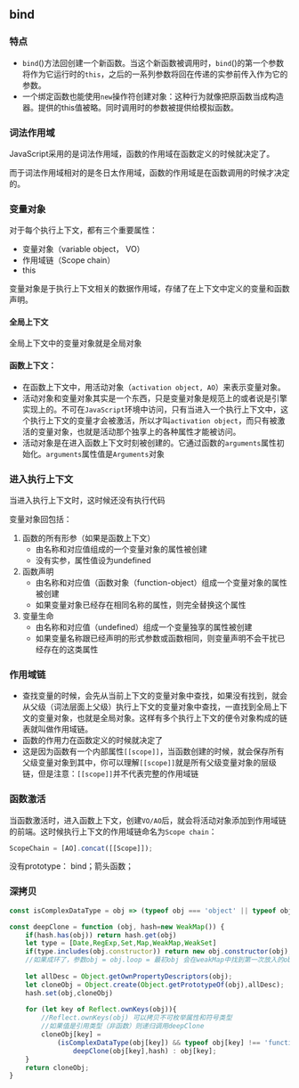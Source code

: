 ## bind

### 特点

- `bind`()方法回创建一个新函数。当这个新函数被调用时，`bind`()的第一个参数将作为它运行时的`this`，之后的一系列参数将回在传递的实参前传入作为它的参数。
- 一个绑定函数也能使用`new`操作符创建对象：这种行为就像把原函数当成构造器。提供的this值被略。同时调用时的参数被提供给模拟函数。

### 词法作用域

JavaScript采用的是词法作用域，函数的作用域在函数定义的时候就决定了。

而于词法作用域相对的是冬日太作用域，函数的作用域是在函数调用的时候才决定的。

### 变量对象

对于每个执行上下文，都有三个重要属性：

- 变量对象（variable object， VO）
- 作用域链（Scope chain）
- this

变量对象是于执行上下文相关的数据作用域，存储了在上下文中定义的变量和函数声明。

#### 全局上下文

全局上下文中的变量对象就是全局对象

#### 函数上下文：

- 在函数上下文中，用活动对象（`activation object, AO`）来表示变量对象。
- 活动对象和变量对象其实是一个东西，只是变量对象是规范上的或者说是引擎实现上的。不可在`JavaScript`环境中访问，只有当进入一个执行上下文中，这个执行上下文的变量才会被激活，所以才叫`activation object`，而只有被激活的变量对象，也就是活动那个独享上的各种属性才能被访问。
- 活动对象是在进入函数上下文时刻被创建的。它通过函数的`arguments`属性初始化。`arguments`属性值是`Arguments`对象

### 进入执行上下文

当进入执行上下文时，这时候还没有执行代码

变量对象回包括：

1. 函数的所有形参（如果是函数上下文）
   - 由名称和对应值组成的一个变量对象的属性被创建
   - 没有实参，属性值设为undefined
2. 函数声明
   - 由名称和对应值（函数对象（function-object）组成一个变量对象的属性被创建
   - 如果变量对象已经存在相同名称的属性，则完全替换这个属性
3. 变量生命
   - 由名称和对应值（undefined）组成一个变量独享的属性被创建
   - 如果变量名称跟已经声明的形式参数或函数相同，则变量声明不会干扰已经存在的这类属性

### 作用域链

- 查找变量的时候，会先从当前上下文的变量对象中查找，如果没有找到，就会从父级（词法层面上父级）执行上下文的变量对象中查找，一直找到全局上下文的变量对象，也就是全局对象。这样有多个执行上下文的便令对象构成的链表就叫做作用域链。
- 函数的作用力在函数定义的时候就决定了
- 这是因为函数有一个内部属性`[[scope]]`，当函数创建的时候，就会保存所有父级变量对象到其中，你可以理解`[[scope]]`就是所有父级变量对象的层级链，但是注意：`[[scope]]`并不代表完整的作用域链

### 函数激活

当函数激活时，进入函数上下文，创建`VO/AO`后，就会将活动对象添加到作用域链的前端。这时候执行上下文的作用域链命名为`Scope chain`：

```js
ScopeChain = [AO].concat([[Scope]]);
```



没有prototype： bind；箭头函数；





### 深拷贝

```js
const isComplexDataType = obj => (typeof obj === 'object' || typeof obj === 'function') && (obj !== null)

const deepClone = function (obj, hash=new WeakMap()) {
    if(hash.has(obj)) return hash.get(obj)
    let type = [Date,RegExp,Set,Map,WeakMap,WeakSet]
    if(type.includes(obj.constructor)) return new obj.constructor(obj);
    //如果成环了，参数obj = obj.loop = 最初obj 会在weakMap中找到第一次放入的obj提前返回第一次放入weakMap的cloneObj
    
    let allDesc = Object.getOwnPropertyDescriptors(obj);
    let cloneObj = Object.create(Object.getPrototypeOf(obj),allDesc);
    hash.set(obj,cloneObj)
    
    for (let key of Reflect.ownKeys(obj)){ 
        //Reflect.ownKeys(obj) 可以拷贝不可枚举属性和符号类型
        //如果值是引用类型（非函数）则递归调用deepClone
        cloneObj[key] = 
            (isComplexDataType(obj[key]) && typeof obj[key] !== 'function') ?
            	deepClone(obj[key],hash) : obj[key];
    }
    return cloneObj;
}
```


